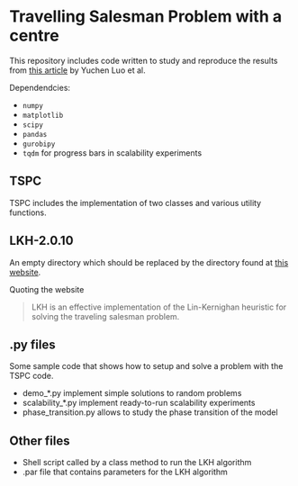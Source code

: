 # Travelling Salesman Problem with a centre
This repository includes code written to study and reproduce the results from [this article](https://doi.org/10.1016/j.cor.2022.105748) by Yuchen Luo et al.

Dependendcies:
- `numpy`
- `matplotlib`
- `scipy`
- `pandas`
- `gurobipy`
- `tqdm` for progress bars in scalability experiments

## TSPC
TSPC includes the implementation of two classes and various utility functions.

## LKH-2.0.10
An empty directory which should be replaced by the directory found at [this website](http://webhotel4.ruc.dk/~keld/research/LKH/).

Quoting the website
> LKH is an effective implementation of the Lin-Kernighan heuristic for solving the traveling salesman problem.

## .py files
Some sample code that shows how to setup and solve a problem with the TSPC code.
- demo_*.py implement simple solutions to random problems
- scalability_*.py implement ready-to-run scalability experiments
- phase_transition.py allows to study the phase transition of the model

## Other files
- Shell script called by a class method to run the LKH algorithm
- .par file that contains parameters for the LKH algorithm